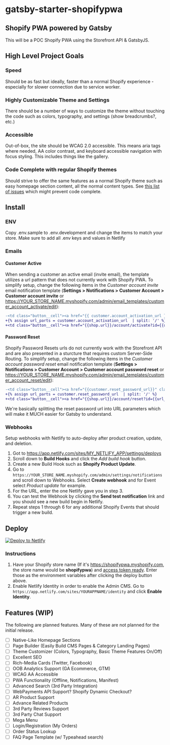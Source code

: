 # gatsby-starter-shopifypwa

## Shopify PWA powered by Gatsby

This will be a POC Shopify PWA using the Storefront API & GatsbyJS.

## High Level Project Goals

### Speed

Should be as fast but ideally, faster than a normal Shopify experience - especially for slower connection due to service worker.

### Highly Customizable Theme and Settings

There should be a number of ways to customize the theme without touching the code such as colors, typography, and settings (show breadcrumbs?, etc.)

### Accessible

Out-of-box, the site should be WCAG 2.0 accessible. This means aria tags where needed, AA color contrast, and keyboard accessible navigation with focus styling. This includes things like the gallery.

### Code Complete with regular Shopify themes

Should strive to offer the same features as a normal Shopify theme such as easy homepage section content, all the normal content types. See [this list of issues](https://github.com/gil--/gatsby-starter-shopifypwa/issues/4) which might prevent code complete.

## Install

### ENV

Copy .env.sample to .env.development and change the items to match your store. Make sure to add all .env keys and values in Netlify

### Emails

#### Customer Active

When sending a customer an active email (invite email), the template utilizes a url pattern that does not currently work with Shopify PWA. To simplify setup, change the following items in the *Customer account invite* email notification template (**Settings > Notifications > Customer Account > Customer account invite** or https://YOUR_STORE_NAME.myshopify.com/admin/email_templates/customer_account_activate/edit):

```diff
-<td class="button__cell"><a href="{{ customer.account_activation_url }}" class="button__text">Activate your account</a></td>
+{% assign url_parts = customer.account_activation_url  | split: '/' %}
+<td class="button__cell"><a href="{{shop.url}}/account/activate?id={{url_parts[5]}}&token={{url_parts[6]}}" class="button__text">Activate your account</a></td>
```

#### Password Reset

Shopify Password Resets urls do not currently work with the Storefront API and are also presented in a sturcture that requires custom Server-Side Routing. To simplify setup, change the following items in the *Customer account password reset* email notification template (**Settings > Notifications > Customer Account > Customer account password reset** or https://YOUR_STORE_NAME.myshopify.com/admin/email_templates/customer_account_reset/edit):

```diff
-<td class="button__cell"><a href="{{customer.reset_password_url}}" class="button__text">Reset your password</a></td>
+{% assign url_parts = customer.reset_password_url  | split: '/' %}
+<td class="button__cell"><a href="{{shop.url}}/account/reset?id={{url_parts[5]}}&token={{url_parts[6]}}" class="button__text">Reset your password</a></td>
```

We're basically splitting the reset password url into URL parameters which will make it MUCH easier for Gatsby to understand.

### Webhooks

Setup webhooks with Netlify to auto-deploy after product creation, update, and deletion.

1. Got to https://app.netlify.com/sites/MY_NETLIFY_APP/settings/deploys
2. Scroll down to **Build Hooks** and click the *Add build hook* button.
3. Create a new Build Hook such as **Shopify Product Update**.
4. Go to `https://YOUR_STORE_NAME.myshopify.com/admin/settings/notifications` and scroll down to Webhooks. Select **Create webhook** and for Event select *Product update* for example.
5. For the URL, enter the one Netlify gave you in step 3.
6. You can test the Webhook by clicking the **Send test notification** link and you should see a new build begin in Netlify.
7. Repeat steps 1 through 6 for any additional Shopify Events that should trigger a new build.

## Deploy

[![Deploy to Netlify](https://www.netlify.com/img/deploy/button.svg)](https://app.netlify.com/start/deploy?repository=https://github.com/gil--/gatsby-starter-shopifypwa)

### Instructions

1. Have your Shopify store name (If it's https://shopifypwa.myshopify.com, the store name would be **shopifypwa**) and [access token ready](https://www.shopify.com/partners/blog/17056443-how-to-generate-a-shopify-api-token). Enter those as the environment variables after clicking the deploy button above.
2. Enable Netlify Identity in order to enable the Admin CMS. Go to `https://app.netlify.com/sites/YOURAPPNAME/identity` and click **Enable Identity**.

## Features (WIP)

The following are planned features. Many of these are not planned for the initial release.

- [ ] Native-Like Homepage Sections
- [ ] Page Builder (Easily Build CMS Pages & Category Landing Pages)
- [ ] Theme Customizer (Colors, Typography, Basic Theme Features On/Off)
- [ ] Excellent SEO
- [ ] Rich-Media Cards (Twitter, Facebook)
- [ ] OOB Analytics Support (GA Ecommerce, GTM)
- [ ] WCAG AA Accessible
- [ ] PWA Functionality (Offline, Notifications, Manifest)
- [ ] Advanced Search (3rd Party Integration)
- [ ] WebPayments API Support? Shopify Dynamic Checkout?
- [ ] AR Product Support
- [ ] Advance Related Products
- [ ] 3rd Party Reviews Support
- [ ] 3rd Party Chat Support
- [ ] Mega Menu
- [ ] Login/Registration (My Orders)
- [ ] Order Status Lookup
- [ ] FAQ Page Template (w/ Typeahead search)
